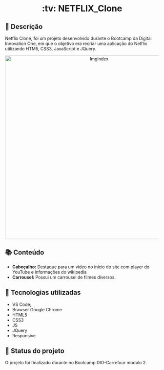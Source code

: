 <h1 align="center">:tv: NETFLIX_Clone</h1>

## :memo: Descrição
Netflix Clone, foi um projeto desenvolvido durante o Bootcamp da Digital Innovation One, em que o objetivo era recriar uma aplicação do Netflix utilizando HTM5, CSS3, JavaScript e JQuery.

<p align="center">
  <img alt="ImgIndex" src="https://i.imgur.com/LleZJxM.png" width="600">
</p>

## :books: Conteúdo
* <b>Cabeçalho:</b> Destaque para um vídeo no início do site com player do YouTube e informações do wikipedia
* <b>Carrousel:</b> Possui um carrousel de filmes diversos.

## :wrench: Tecnologias utilizadas
* VS Code;
* Brawser Google Chrome
* HTML5
* CSS3
* JS
* JQuery
* Responsive

## :dart: Status do projeto
O projeto foi finalizado durante no Bootcamp DIO-Carrefour modulo 2.
